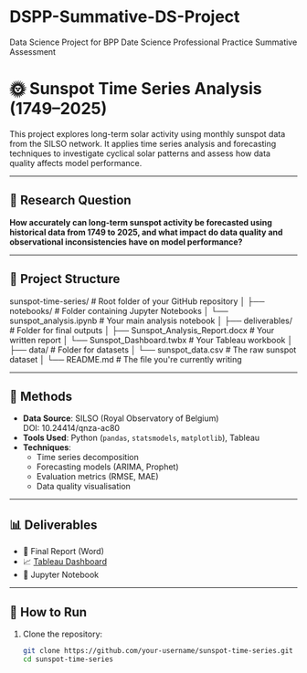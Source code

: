 # DSPP-Summative-DS-Project
Data Science Project for BPP Date Science Professional Practice Summative Assessment

# 🌞 Sunspot Time Series Analysis (1749–2025)

This project explores long-term solar activity using monthly sunspot data from the SILSO network. It applies time series analysis and forecasting techniques to investigate cyclical solar patterns and assess how data quality affects model performance.

---

## 📌 Research Question

**How accurately can long-term sunspot activity be forecasted using historical data from 1749 to 2025, and what impact do data quality and observational inconsistencies have on model performance?**

---

## 📁 Project Structure

sunspot-time-series/                 # Root folder of your GitHub repository
│
├── notebooks/                       # Folder containing Jupyter Notebooks
│   └── sunspot_analysis.ipynb       # Your main analysis notebook
│
├── deliverables/                   # Folder for final outputs
│   ├── Sunspot_Analysis_Report.docx # Your written report
│   └── Sunspot_Dashboard.twbx       # Your Tableau workbook
│
├── data/                           # Folder for datasets
│   └── sunspot_data.csv             # The raw sunspot dataset
│
└── README.md                        # The file you're currently writing

---

## 🧪 Methods

- **Data Source**: SILSO (Royal Observatory of Belgium)  
  DOI: 10.24414/qnza-ac80
- **Tools Used**: Python (`pandas`, `statsmodels`, `matplotlib`), Tableau
- **Techniques**:
  - Time series decomposition
  - Forecasting models (ARIMA, Prophet)
  - Evaluation metrics (RMSE, MAE)
  - Data quality visualisation

---

## 📊 Deliverables

- 📄 Final Report (Word)
- 📈 [Tableau Dashboard](deliverables/Sunspot_Dashboard.twbx)
- 🧪 Jupyter Notebook

---

## 🚀 How to Run

1. Clone the repository:
   ```bash
   git clone https://github.com/your-username/sunspot-time-series.git
   cd sunspot-time-series
